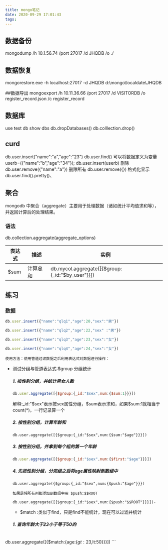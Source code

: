 ```yaml
---
title: mongo笔记
date: 2020-09-29 17:01:43
tags:
---
```

## 数据备份
mongodump /h 10.1.56.74 /port 27017   /d JHQDB /o ./

## 数据恢复
 mongorestore.exe -h localhost:27017 -d JHQDB d:\mongo\localdate\JHQDB 

##数据导出
mongoexport /h 10.11.36.66 /port 27017 /d VISITORDB /o register_record.json /c register_record


## 数据库
use test
db
show dbs
db.dropDatabases()
db.colllection.drop()
## curd
db.user.insert("name":"a","age":"23")
db.user.find()
可以将数据定义为变量
userb=({"name":"b","age":"34"});
db.user.insert(userb)
删除
db.user.remove({"name":"a"})
删除所有
db.user.remove({})
格式化显示
db.user.find().pretty()、



## 聚合

mongodb 中聚合（aggregate）主要用于处理数据（诸如统计平均值求和等），并返回计算后的处理结果。



### 语法

db.collection.aggregate(aggregate_options)



| 表达式 | 描述     | 实例                                            |
| ------ | -------- | ----------------------------------------------- |
| $sum   | 计算总和 | db.mycol.aggregate([{$group:{_id:"$by_user"}}]) |



## 练习

### 数据

```js
db.user.insert({"name":"qlq1","age":20,"sex":"男"})

db.user.insert({"name":"qlq2","age":22,"sex" :"男"})

db.user.insert({"name":"qlq3","age":23,"sex":"女"})

db.user.insert({"name":"qlq4","age":24,"sex":"女"})
```

`使用方法：使用管道过滤数据之后利用表达式对数据进行操作：`

- 测试分组与管道表达式:$group 分组统计

  ##### 1. 按性别分组，并统计男女人数

  ```javascript
  db.user.aggregate([{$group:{_id:"$sex",num:{$sum:1}}}])
  ```

  解释:_id:"$sex"表示按sex属性分组，$sum表示求和，如果$sum:1就相当于count(*)，一行记录算一个

  ##### 2. 按性别分组，计算年龄和

  ```
  db.user.aggregate([{$group:{_id:"$sex",num:{$sum:"$age"}}}])
  ```

  ##### 3. 按性别分组，并拿到每个组的第一个年龄

  ```javascript
  db.user.aggregate([{$group:{_id:"$sex",num:{$first:"$age"}}}])
  ```

  ##### 4. 先按性别分组，分完组之后将age属性映射到数组中

  ```
  db.user.aggregate({$group:{_id:"$sex",num:{$push:"$age"}}})
  ```

  `如果是将所有列都添加到数组中用 $push:$$ROOT`

  ```
  db.user.aggregate([{$group:{_id:"$sex",num:{$push:"$$ROOT"}}}])-
  ```

  - $match :类似于find，只是find不能统计，现在可以过滤并统计

  ##### 1. 查询年龄大于23小于等于50的

    ```
db.user.aggregate([{$match:{age:{$gt:23,$lt:50}}}])
    ```
  
  
  
  